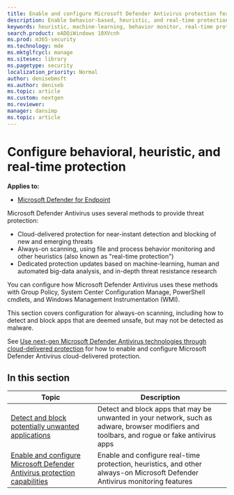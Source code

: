 ```yaml
---
title: Enable and configure Microsoft Defender Antivirus protection features
description: Enable behavior-based, heuristic, and real-time protection in Microsoft Defender AV.
keywords: heuristic, machine-learning, behavior monitor, real-time protection, always-on, Microsoft Defender Antivirus, antimalware, security, defender
search.product: eADQiWindows 10XVcnh
ms.prod: m365-security
ms.technology: mde
ms.mktglfcycl: manage
ms.sitesec: library
ms.pagetype: security
localization_priority: Normal
author: denisebmsft
ms.author: deniseb
ms.topic: article
ms.custom: nextgen
ms.reviewer: 
manager: dansimp
ms.topic: article
---
```


# Configure behavioral, heuristic, and real-time protection


**Applies to:**

- [Microsoft Defender for Endpoint](/microsoft-365/security/defender-endpoint/)

Microsoft Defender Antivirus uses several methods to provide threat protection:

- Cloud-delivered protection for near-instant detection and blocking of new and emerging threats
- Always-on scanning, using file and process behavior monitoring and other heuristics (also known as "real-time protection")
- Dedicated protection updates based on machine-learning, human and automated big-data analysis, and in-depth threat resistance research

You can configure how Microsoft Defender Antivirus uses these methods with Group Policy, System Center Configuration Manage, PowerShell cmdlets, and Windows Management Instrumentation (WMI).

This section covers configuration for always-on scanning, including how to detect and block apps that are deemed unsafe, but may not be detected as malware.

See [Use next-gen Microsoft Defender Antivirus technologies through cloud-delivered protection](cloud-protection-microsoft-defender-antivirus.md) for how to enable and configure Microsoft Defender Antivirus cloud-delivered protection.

## In this section

 Topic | Description
---|---
[Detect and block potentially unwanted applications](detect-block-potentially-unwanted-apps-microsoft-defender-antivirus.md) | Detect and block apps that may be unwanted in your network, such as adware, browser modifiers and toolbars, and rogue or fake antivirus apps
[Enable and configure Microsoft Defender Antivirus protection capabilities](configure-real-time-protection-microsoft-defender-antivirus.md) | Enable and configure real-time protection, heuristics, and other always-on Microsoft Defender Antivirus monitoring features